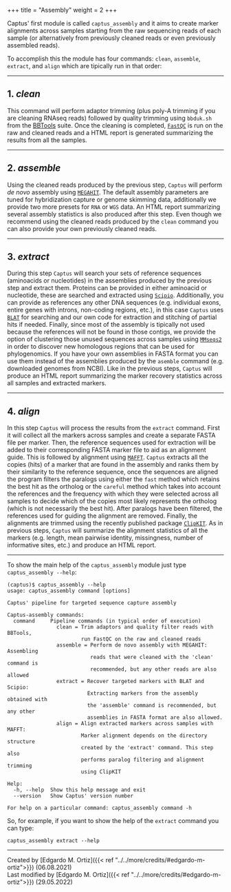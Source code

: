 +++
title = "Assembly"
weight = 2
+++

Captus' first module is called `captus_assembly` and it aims to create marker alignments across samples starting from the raw sequencing reads of each sample (or alternatively from previously cleaned reads or even previously assembled reads).

To accomplish this the module has four commands: `clean`, `assemble`, `extract`, and `align` which are tipically run in that order:
___
## 1. *clean*
This command will perform adaptor trimming (plus poly-A trimming if you are cleaning RNAseq reads) followed by quality trimming using `bbduk.sh` from the [BBTools](https://jgi.doe.gov/data-and-tools/bbtools/) suite. Once the cleaning is completed, [`FastQC`](https://www.bioinformatics.babraham.ac.uk/projects/fastqc/) is run on the raw and cleaned reads and a HTML report is generated summarizing the results from all the samples.
___
## 2. *assemble*
Using the cleaned reads produced by the previous step, `Captus` will perform *de novo* assembly using [`MEGAHIT`](https://github.com/voutcn/megahit). The default assembly parameters are tuned for hybridization capture or genome skimming data, additionally we provide two more presets for `RNA` or `WGS` data. An HTML report summarizing several assembly statistics is also produced after this step. Even though we recommend using the cleaned reads produced by the `clean` command you can also provide your own previously cleaned reads.
___
## 3. *extract*
During this step `Captus` will search your sets of reference sequences (aminoacids or nucleotides) in the assemblies produced by the previous step and extract them. Proteins can be provided in either aminoacid or nucleotide, these are searched and extracted using [`Scipio`](https://www.webscipio.org/). Additionally, you can provide as references any other DNA sequences (e.g. individual exons, entire genes with introns, non-coding regions, etc.), in this case `Captus` uses [`BLAT`](http://hgdownload.soe.ucsc.edu/admin/exe/) for searching and our own code for extraction and stitching of partial hits if needed. Finally, since most of the assembly is tipically not used because the references will not be found in those contigs, we provide the option of clustering those unused sequences across samples using [`MMseqs2`](https://github.com/soedinglab/MMseqs2) in order to discover new homologous regions that can be used for phylogenomics. If you have your own assemblies in FASTA format you can use them instead of the assemblies produced by the `asemble` command (e.g. downloaded genomes from NCBI). Like in the previous steps, `Captus` will produce an HTML report summarizing the marker recovery statistics across all samples and extracted markers.
___
## 4. *align*
In this step `Captus` will process the results from the `extract` command. First it will collect all the markers across samples and create a separate FASTA file per marker. Then, the reference sequences used for extraction will be added to their corresponding FASTA marker file to aid as an alignment guide. This is followed by alignment using [`MAFFT`](https://mafft.cbrc.jp/alignment/software/). `Captus` extracts all the copies (hits) of a marker that are found in the assembly and ranks them by their similarity to the reference sequence, once the sequences are aligned the program filters the paralogs using either the `fast` method which retains the best hit as the ortholog or the `careful` method which takes into account the references and the frequency with which they were selected across all samples to decide which of the copies most likely represents the ortholog (which is not necessarily the best hit). After paralogs have been filtered, the references used for guiding the alignment are removed. Finally, the alignments are trimmed using the recently published package [`ClipKIT`](https://github.com/JLSteenwyk/ClipKIT). As in previous steps, `Captus` will summarize the alignment statistics of all the markers (e.g. length, mean pairwise identity, missingness, number of informative sites, etc.) and produce an HTML report.
___
To show the main help of the `captus_assembly` module just type `captus_assembly --help`:
```console
(captus)$ captus_assembly --help
usage: captus_assembly command [options]

Captus' pipeline for targeted sequence capture assembly

Captus-assembly commands:
  command     Pipeline commands (in typical order of execution)
                clean = Trim adaptors and quality filter reads with BBTools,
                        run FastQC on the raw and cleaned reads
                assemble = Perform de novo assembly with MEGAHIT: Assembling
                           reads that were cleaned with the 'clean' command is
                           recommended, but any other reads are also allowed
                extract = Recover targeted markers with BLAT and Scipio:
                          Extracting markers from the assembly obtained with
                          the 'assemble' command is recommended, but any other
                          assemblies in FASTA format are also allowed.
                align = Align extracted markers across samples with MAFFT:
                        Marker alignment depends on the directory structure
                        created by the 'extract' command. This step also
                        performs paralog filtering and alignment trimming
                        using ClipKIT

Help:
  -h, --help  Show this help message and exit
  --version   Show Captus' version number

For help on a particular command: captus_assembly command -h
```

So, for example, if you want to show the help of the `extract` command you can type:
```console
captus_assembly extract --help
```

___
Created by [Edgardo M. Ortiz]({{< ref "../../more/credits/#edgardo-m-ortiz">}}) (06.08.2021)  
Last modified by [Edgardo M. Ortiz]({{< ref "../../more/credits/#edgardo-m-ortiz">}}) (29.05.2022)